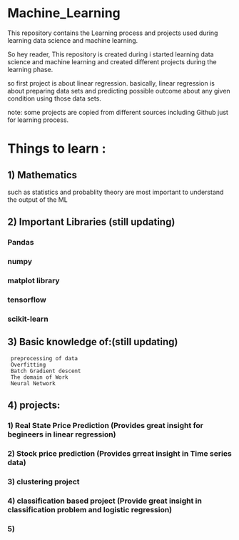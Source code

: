 # Machine_Learning
This repository contains the Learning process and projects used during learning data science
and machine learning.

So hey reader, This repository is created during i started learning data science and
machine learning and created different projects during the learning phase.

so first project is about linear regression. basically, linear regression is about preparing
data sets and predicting possible outcome about any given condition using those data sets.


note: some projects are copied from different sources including Github just for learning process.

# Things to learn :

## 1) Mathematics 
such as statistics and probablity theory are most important to understand the output of the ML 

## 2) Important Libraries (still updating)
### Pandas
### numpy 
### matplot library
### tensorflow
### scikit-learn


## 3) Basic knowledge of:(still updating)
     preprocessing of data
     Overfitting
     Batch Gradient descent
     The domain of Work
     Neural Network
     
 ## 4) projects:
   ### 1) Real State Price Prediction (Provides great insight for begineers in linear regression)
   ### 2) Stock price prediction (Provides grreat insight in Time series data) 
   ### 3) clustering project
   ### 4) classification based project (Provide great insight in classification problem and logistic regression)
   ### 5)
  
  
     
     
      
